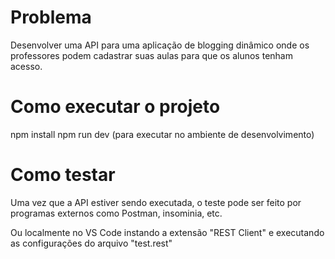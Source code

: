 # Problema

Desenvolver uma API para uma aplicação de blogging dinâmico onde os professores podem cadastrar suas aulas para que os alunos tenham acesso.

# Como executar o projeto
npm install
npm run dev (para executar no ambiente de desenvolvimento)

# Como testar
Uma vez que a API estiver sendo executada, o teste pode ser feito por programas externos como Postman, insominia, etc. 

Ou localmente no VS Code instando a extensão "REST Client" e executando as configurações do arquivo "test.rest"